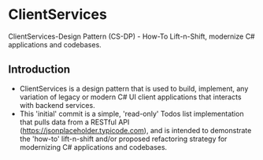 # ClientServices
ClientServices-Design Pattern (CS-DP) - How-To Lift-n-Shift, modernize C# applications and codebases.

## Introduction
- ClientServices is a design pattern that is used to build, implement, any variation of legacy or modern C# UI client applications that interacts with backend services. 
- This 'initial' commit is a simple, 'read-only' Todos list implementation  that pulls data from a RESTful API (https://jsonplaceholder.typicode.com), and is intended to demonstrate the 'how-to' lift-n-shift and/or proposed refactoring strategy for modernizing C# applications and codebases.
